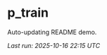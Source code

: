 # p_train

Auto-updating README demo.

<!--START_SECTION:status-->
_Last run: 2025-10-16 22:15 UTC_
<!--END_SECTION:status-->
























































































































































































































































































































































































































































































































































































































































































































































































































































































































































































































































































































































































































































































































































